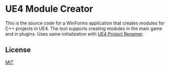 # UE4 Module Creator

This is the source code for a WinForms application that creates modules for C++ projects in UE4. The tool supports creating modules in the main game and in plugins. Uses same initialization with [UE4 Project Renamer](https://github.com/okanag/unrealProjectRenamer).

## License

[MIT](LICENSE)
